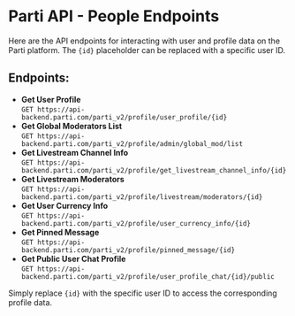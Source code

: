 <!DOCTYPE html>
<html lang="en">
<head>
    <meta charset="UTF-8">
    <meta name="viewport" content="width=device-width, initial-scale=1.0">
    <title>Parti API - People Endpoints</title>
</head>
<body>
    <h1>Parti API - People Endpoints</h1>
    <p>Here are the API endpoints for interacting with user and profile data on the Parti platform. The <code>{id}</code> placeholder can be replaced with a specific user ID.</p>
    <h2>Endpoints:</h2>
    <ul>
        <li><b>Get User Profile</b><br>
            <code>GET https://api-backend.parti.com/parti_v2/profile/user_profile/{id}</code>
        </li>
        <li><b>Get Global Moderators List</b><br>
            <code>GET https://api-backend.parti.com/parti_v2/profile/admin/global_mod/list</code>
        </li>
        <li><b>Get Livestream Channel Info</b><br>
            <code>GET https://api-backend.parti.com/parti_v2/profile/get_livestream_channel_info/{id}</code>
        </li>
        <li><b>Get Livestream Moderators</b><br>
            <code>GET https://api-backend.parti.com/parti_v2/profile/livestream/moderators/{id}</code>
        </li>
        <li><b>Get User Currency Info</b><br>
            <code>GET https://api-backend.parti.com/parti_v2/profile/user_currency_info/{id}</code>
        </li>
        <li><b>Get Pinned Message</b><br>
            <code>GET https://api-backend.parti.com/parti_v2/profile/pinned_message/{id}</code>
        </li>
        <li><b>Get Public User Chat Profile</b><br>
            <code>GET https://api-backend.parti.com/parti_v2/profile/user_profile_chat/{id}/public</code>
        </li>
    </ul>
    <p>Simply replace <code>{id}</code> with the specific user ID to access the corresponding profile data.</p>
</body>
</html>
